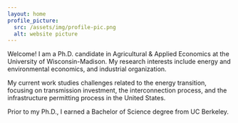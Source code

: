 ```yaml
---
layout: home
profile_picture:
  src: /assets/img/profile-pic.png
  alt: website picture
---
```


<p>
Welcome! I am a Ph.D. candidate in Agricultural & Applied Economics at the University of Wisconsin-Madison. My research interests include energy and environmental economics, and industrial organization. 
</p>

<p>
My current work studies challenges related to the energy transition, focusing on transmission investment, the interconnection process, and the infrastructure permitting process in the United States.
</p>

<p>
Prior to my Ph.D., I earned a Bachelor of Science degree from UC Berkeley.
</p>
